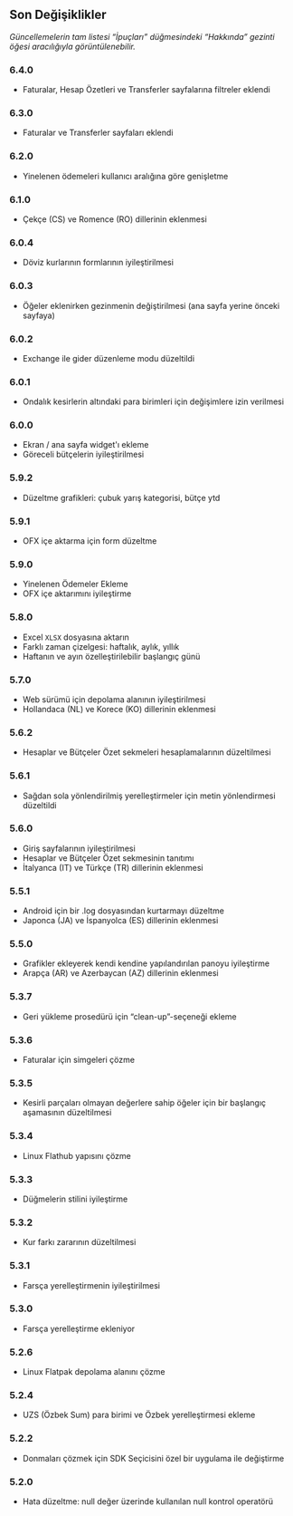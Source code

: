 ## Son Değişiklikler

_Güncellemelerin tam listesi “İpuçları” düğmesindeki “Hakkında” gezinti öğesi aracılığıyla görüntülenebilir._

### 6.4.0
- Faturalar, Hesap Özetleri ve Transferler sayfalarına filtreler eklendi

### 6.3.0
- Faturalar ve Transferler sayfaları eklendi

### 6.2.0
- Yinelenen ödemeleri kullanıcı aralığına göre genişletme

### 6.1.0
- Çekçe (CS) ve Romence (RO) dillerinin eklenmesi

### 6.0.4
- Döviz kurlarının formlarının iyileştirilmesi

### 6.0.3
- Öğeler eklenirken gezinmenin değiştirilmesi (ana sayfa yerine önceki sayfaya) 

### 6.0.2
- Exchange ile gider düzenleme modu düzeltildi

### 6.0.1
- Ondalık kesirlerin altındaki para birimleri için değişimlere izin verilmesi

### 6.0.0
- Ekran / ana sayfa widget'ı ekleme
- Göreceli bütçelerin iyileştirilmesi

### 5.9.2
- Düzeltme grafikleri: çubuk yarış kategorisi, bütçe ytd

### 5.9.1
- OFX içe aktarma için form düzeltme

### 5.9.0
- Yinelenen Ödemeler Ekleme
- OFX içe aktarımını iyileştirme

### 5.8.0
- Excel `XLSX` dosyasına aktarın
- Farklı zaman çizelgesi: haftalık, aylık, yıllık
- Haftanın ve ayın özelleştirilebilir başlangıç ​​günü

### 5.7.0
- Web sürümü için depolama alanının iyileştirilmesi
- Hollandaca (NL) ve Korece (KO) dillerinin eklenmesi

### 5.6.2
- Hesaplar ve Bütçeler Özet sekmeleri hesaplamalarının düzeltilmesi

### 5.6.1
- Sağdan sola yönlendirilmiş yerelleştirmeler için metin yönlendirmesi düzeltildi 

### 5.6.0
- Giriş sayfalarının iyileştirilmesi
- Hesaplar ve Bütçeler Özet sekmesinin tanıtımı
- İtalyanca (IT) ve Türkçe (TR) dillerinin eklenmesi

### 5.5.1
- Android için bir .log dosyasından kurtarmayı düzeltme
- Japonca (JA) ve İspanyolca (ES) dillerinin eklenmesi 

### 5.5.0
- Grafikler ekleyerek kendi kendine yapılandırılan panoyu iyileştirme
- Arapça (AR) ve Azerbaycan (AZ) dillerinin eklenmesi

### 5.3.7
- Geri yükleme prosedürü için “clean-up”-seçeneği ekleme  

### 5.3.6
- Faturalar için simgeleri çözme

### 5.3.5
- Kesirli parçaları olmayan değerlere sahip öğeler için bir başlangıç aşamasının düzeltilmesi

### 5.3.4
- Linux Flathub yapısını çözme

### 5.3.3
- Düğmelerin stilini iyileştirme

### 5.3.2
- Kur farkı zararının düzeltilmesi

### 5.3.1
- Farsça yerelleştirmenin iyileştirilmesi

### 5.3.0
- Farsça yerelleştirme ekleniyor

### 5.2.6
- Linux Flatpak depolama alanını çözme

### 5.2.4
- UZS (Özbek Sum) para birimi ve Özbek yerelleştirmesi ekleme

### 5.2.2
- Donmaları çözmek için SDK Seçicisini özel bir uygulama ile değiştirme

### 5.2.0
- Hata düzeltme: null değer üzerinde kullanılan null kontrol operatörü
